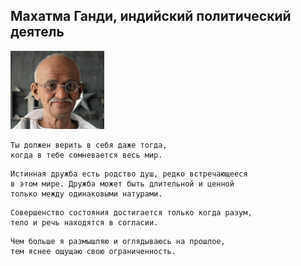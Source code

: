 <!--2016-04-17 10:03:20-->
## Махатма Ганди, индийский политический деятель
<img src="./gandi.jpg">

    Ты должен верить в себя даже тогда, 
    когда в тебе сомневается весь мир.

>  

    Истинная дружба есть родство душ, редко встречающееся
    в этом мире. Дружба может быть длительной и ценной 
    только между одинаковыми натурами.

>  

    Совершенство состояния достигается только когда разум, 
    тело и речь находятся в согласии.

>  

    Чем больше я размышляю и оглядываюсь на прошлое, 
    тем яснее ощущаю свою ограниченность.